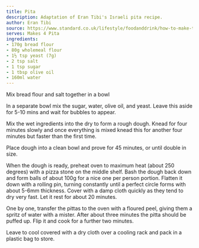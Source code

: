 ```yaml
---
title: Pita
description: Adaptation of Eran Tibi's Israeli pita recipe.
author: Eran Tibi
source: https://www.standard.co.uk/lifestyle/foodanddrink/how-to-make-the-best-israeli-pita-bread-ingredients-method-and-tips-a3494976.html
serves: Makes 4 Pita
ingredients:
- 170g bread flour
- 80g wholemeal flour
- 1½ tsp yeast (7g)
- 2 tsp salt
- 1 tsp sugar
- 1 tbsp olive oil
- 160ml water
---
```


Mix bread flour and salt together in a bowl

In a separate bowl mix the sugar, water, olive oil, and yeast. Leave this aside for 5-10 mins and wait for bubbles to appear.

Mix the wet ingredients into the dry to form a rough dough. Knead for four minutes slowly and once everything is mixed knead this for another four minutes but faster than the first time.

Place dough into a clean bowl and prove for 45 minutes, or until double in size.

When the dough is ready, preheat oven to maximum heat (about 250 degrees) with a pizza stone on the middle shelf. Bash the dough back down and form balls of about 100g for a nice one per person portion. Flatten it down with a rolling pin, turning constantly until a perfect circle forms with about 5-6mm thickness. Cover with a damp cloth quickly as they tend to dry very fast. Let it rest for about 20 minutes.

One by one, transfer the pittas to the oven with a floured peel, giving them a spritz of water with a mister.  After about three minutes the pitta should be puffed up. Flip it and cook for a further two minutes.

Leave to cool covered with a dry cloth over a cooling rack and pack in a plastic bag to store.
